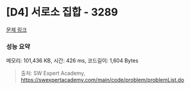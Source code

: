 # [D4] 서로소 집합 - 3289 

[문제 링크](https://swexpertacademy.com/main/code/problem/problemDetail.do?contestProbId=AWBJKA6qr2oDFAWr) 

### 성능 요약

메모리: 101,436 KB, 시간: 426 ms, 코드길이: 1,604 Bytes



> 출처: SW Expert Academy, https://swexpertacademy.com/main/code/problem/problemList.do